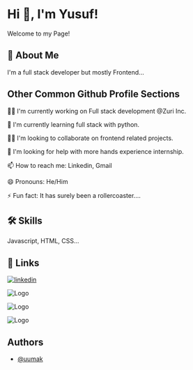 # Hi 👋, I'm Yusuf! 

Welcome to my Page!

## 🚀 About Me
I'm a full stack developer but mostly Frontend...


## Other Common Github Profile Sections
👩‍💻 I'm currently working on Full stack development @Zuri Inc.

🧠 I'm currently learning full stack with python.

👯‍♀️ I'm looking to collaborate on frontend related projects.

🤔 I'm looking for help with more hands experience internship. 

📫 How to reach me: Linkedin, Gmail

😄 Pronouns: He/Him

⚡️ Fun fact: It has surely been a rollercoaster....


## 🛠 Skills
Javascript, HTML, CSS...


## 🔗 Links
[![linkedin](https://img.shields.io/badge/linkedin-0A66C2?style=for-the-badge&logo=linkedin&logoColor=white)](https://www.linkedin.com/in/yusuf-makanjuola-953149222/)



![Logo](https://encrypted-tbn0.gstatic.com/images?q=tbn:ANd9GcR0CEk5HONs6LzbULmmHSVvJe5FdeJItvP4fea8rzTy8hlG2T6008Ylj0kSUnImmqjk9qw&usqp=CAU)

![Logo](https://cdn-icons-png.flaticon.com/512/919/919826.png)

![Logo](https://cms.rootstack.com/sites/default/files/inline-images/javascript%20logo_0.png)



## Authors

- [@uumak](https://github.com/uumak)

